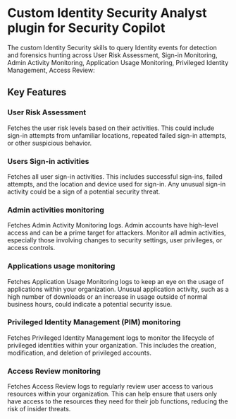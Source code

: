 # Custom Identity Security Analyst plugin for Security Copilot

The custom Identity Security skills to query Identity events for detection and forensics hunting across User Risk Assessment, Sign-in Monitoring, Admin Activity Monitoring, Application Usage Monitoring, Privileged Identity Management, Access Review:

## Key Features

### User Risk Assessment
Fetches the user risk levels based on their activities. This could include sign-in attempts from unfamiliar locations, repeated failed sign-in attempts, or other suspicious behavior.

### Users Sign-in activities
Fetches all user sign-in activities. This includes successful sign-ins, failed attempts, and the location and device used for sign-in. Any unusual sign-in activity could be a sign of a potential security threat.

### Admin activities monitoring
Fetches Admin Activity Monitoring logs. Admin accounts have high-level access and can be a prime target for attackers. Monitor all admin activities, especially those involving changes to security settings, user privileges, or access controls.

### Applications usage monitoring
Fetches Application Usage Monitoring logs to keep an eye on the usage of applications within your organization. Unusual application activity, such as a high number of downloads or an increase in usage outside of normal business hours, could indicate a potential security issue.

### Privileged Identity Management (PIM) monitoring
Fetches Privileged Identity Management logs to monitor the lifecycle of privileged identities within your organization. This includes the creation, modification, and deletion of privileged accounts.

### Access Review monitoring
Fetches Access Review logs to regularly review user access to various resources within your organization. This can help ensure that users only have access to the resources they need for their job functions, reducing the risk of insider threats.
